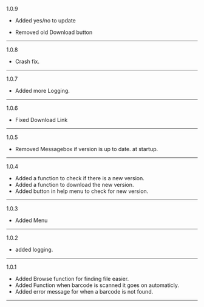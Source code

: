 1.0.9
+ Added yes/no to update
- Removed old Download button 
___
1.0.8
+ Crash fix.
___
1.0.7
+ Added more Logging.
___
1.0.6
+ Fixed Download Link
___
1.0.5
+ Removed Messagebox if version is up to date. at startup.
___
1.0.4
+ Added a function to check if there is a new version.
+ Added a function to download the new version.
+ Added button in help menu to check for new version.
___
1.0.3
+ Added Menu
___
1.0.2
+ added logging.
___
1.0.1
+ Added Browse function for finding file easier.
+ Added Function when barcode is scanned it goes on automaticly.
+ Added error message for when a barcode is not found.
___